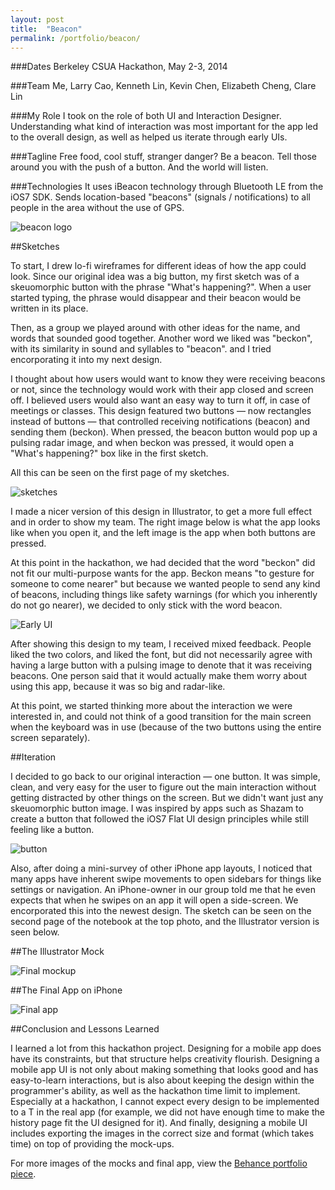 ```yaml
---
layout: post
title:  "Beacon"
permalink: /portfolio/beacon/
---
```


###Dates
Berkeley CSUA Hackathon, May 2-3, 2014

###Team
Me, Larry Cao, Kenneth Lin, Kevin Chen, Elizabeth Cheng, Clare Lin

###My Role
I took on the role of both UI and Interaction Designer. Understanding what kind of interaction was most important for the app led to the overall design, as well as helped us iterate through early UIs.

###Tagline
Free food, cool stuff, stranger danger? Be a beacon. Tell those around you with the push of a button. And the world will listen.

###Technologies
It uses iBeacon technology through Bluetooth LE from the iOS7 SDK. Sends location-based "beacons" (signals / notifications) to all people in the area without the use of GPS.

![beacon logo](https://m1.behance.net/rendition/modules/113255755/disp/86b615d2cd338863b77f3c321e1d5f09.png)

##Sketches

To start, I drew lo-fi wireframes for different ideas of how the app could look. Since our original idea was a big button, my first sketch was of a skeuomorphic button with the phrase "What's happening?". When a user started typing, the phrase would disappear and their beacon would be written in its place.

Then, as a group we played around with other ideas for the name, and words that sounded good together. Another word we liked was "beckon", with its similarity in sound and syllables to "beacon". and I tried encorporating it into my next design.

I thought about how users would want to know they were receiving beacons or not, since the technology would work with their app closed and screen off. I believed users would also want an easy way to turn it off, in case of meetings or classes. This design featured two buttons — now rectangles instead of buttons — that controlled receiving notifications (beacon) and sending them (beckon). When pressed, the beacon button would pop up a pulsing radar image, and when beckon was pressed, it would open a "What's happening?" box like in the first sketch.

All this can be seen on the first page of my sketches.

![sketches](https://m1.behance.net/rendition/modules/113253375/disp/9d583ce70331c7d6bce2e9f95479a439.jpg?cb=256821177)

I made a nicer version of this design in Illustrator, to get a more full effect and in order to show my team. The right image below is what the app looks like when you open it, and the left image is the app when both buttons are pressed.

At this point in the hackathon, we had decided that the word "beckon" did not fit our multi-purpose wants for the app. Beckon means "to gesture for someone to come nearer" but because we wanted people to send any kind of beacons, including things like safety warnings (for which you inherently do not go nearer), we decided to only stick with the word beacon.

![Early UI](https://m1.behance.net/rendition/modules/113253373/disp/d3f9379f5189c01667416856bb86b0bf.png)

After showing this design to my team, I received mixed feedback. People liked the two colors, and liked the font, but did not necessarily agree with having a large button with a pulsing image to denote that it was receiving beacons. One person said that it would actually make them worry about using this app, because it was so big and radar-like.

At this point, we started thinking more about the interaction we were interested in, and could not think of a good transition for the main screen when the keyboard was in use (because of the two buttons using the entire screen separately).

##Iteration

I decided to go back to our original interaction — one button. It was simple, clean, and very easy for the user to figure out the main interaction without getting distracted by other things on the screen. But we didn't want just any skeuomorphic button image. I was inspired by apps such as Shazam to create a button that followed the iOS7 Flat UI design principles while still feeling like a button.

![button](https://m1.behance.net/rendition/modules/113256973/disp/4d89218a09dc2d2234248a4d58c68f70.png?cb=256821177)

Also, after doing a mini-survey of other iPhone app layouts, I noticed that many apps have inherent swipe movements to open sidebars for things like settings or navigation. An iPhone-owner in our group told me that he even expects that when he swipes on an app it will open a side-screen. We encorporated this into the newest design. The sketch can be seen on the second page of the notebook at the top photo, and the Illustrator version is seen below.

##The Illustrator Mock

![Final mockup](https://m1.behance.net/rendition/modules/113194669/disp/affc6345f55ef4c375c84b914a070f0c.png)

##The Final App on iPhone

![Final app](http://blog.alexandragreenspan.com/content/images/2015/Jan/Screenshot-2015-01-03-23-37-39.png)

##Conclusion and Lessons Learned

I learned a lot from this hackathon project. Designing for a mobile app does have its constraints, but that structure helps creativity flourish. Designing a mobile app UI is not only about making something that looks good and has easy-to-learn interactions, but is also about keeping the design within the programmer's ability, as well as the hackathon time limit to implement. Especially at a hackathon, I cannot expect every design to be implemented to a T in the real app (for example, we did not have enough time to make the history page fit the UI designed for it). And finally, designing a mobile UI includes exporting the images in the correct size and format (which takes time) on top of providing the mock-ups.

For more images of the mocks and final app, view the [Behance portfolio piece](https://www.behance.net/gallery/16606475/Beacon).
